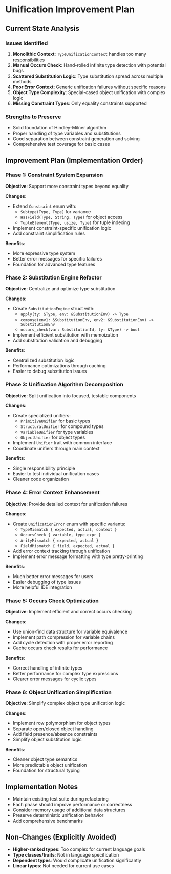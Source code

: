 # Unification Improvement Plan

## Current State Analysis

### Issues Identified
1. **Monolithic Context**: `TypeUnificationContext` handles too many responsibilities
2. **Manual Occurs Check**: Hand-rolled infinite type detection with potential bugs
3. **Scattered Substitution Logic**: Type substitution spread across multiple methods
4. **Poor Error Context**: Generic unification failures without specific reasons
5. **Object Type Complexity**: Special-cased object unification with complex logic
6. **Missing Constraint Types**: Only equality constraints supported

### Strengths to Preserve
- Solid foundation of Hindley-Milner algorithm
- Proper handling of type variables and substitutions
- Good separation between constraint generation and solving
- Comprehensive test coverage for basic cases

## Improvement Plan (Implementation Order)

### Phase 1: Constraint System Expansion
**Objective**: Support more constraint types beyond equality

**Changes**:
- Extend `Constraint` enum with:
  - `Subtype(Type, Type)` for variance
  - `HasField(Type, String, Type)` for object access
  - `TupleElement(Type, usize, Type)` for tuple indexing
- Implement constraint-specific unification logic
- Add constraint simplification rules

**Benefits**:
- More expressive type system
- Better error messages for specific failures
- Foundation for advanced type features

### Phase 2: Substitution Engine Refactor
**Objective**: Centralize and optimize type substitution

**Changes**:
- Create `SubstitutionEngine` struct with:
  - `apply(ty: &Type, env: &SubstitutionEnv) -> Type`
  - `compose(env1: &SubstitutionEnv, env2: &SubstitutionEnv) -> SubstitutionEnv`
  - `occurs_check(var: SubstitutionId, ty: &Type) -> bool`
- Implement efficient substitution with memoization
- Add substitution validation and debugging

**Benefits**:
- Centralized substitution logic
- Performance optimizations through caching
- Easier to debug substitution issues

### Phase 3: Unification Algorithm Decomposition
**Objective**: Split unification into focused, testable components

**Changes**:
- Create specialized unifiers:
  - `PrimitiveUnifier` for basic types
  - `StructuralUnifier` for compound types
  - `VariableUnifier` for type variables
  - `ObjectUnifier` for object types
- Implement `Unifier` trait with common interface
- Coordinate unifiers through main context

**Benefits**:
- Single responsibility principle
- Easier to test individual unification cases
- Cleaner code organization

### Phase 4: Error Context Enhancement
**Objective**: Provide detailed context for unification failures

**Changes**:
- Create `UnificationError` enum with specific variants:
  - `TypeMismatch { expected, actual, context }`
  - `OccursCheck { variable, type_expr }`
  - `ArityMismatch { expected, actual }`
  - `FieldMismatch { field, expected, actual }`
- Add error context tracking through unification
- Implement error message formatting with type pretty-printing

**Benefits**:
- Much better error messages for users
- Easier debugging of type issues
- More helpful IDE integration

### Phase 5: Occurs Check Optimization
**Objective**: Implement efficient and correct occurs checking

**Changes**:
- Use union-find data structure for variable equivalence
- Implement path compression for variable chains
- Add cycle detection with proper error reporting
- Cache occurs check results for performance

**Benefits**:
- Correct handling of infinite types
- Better performance for complex type expressions
- Clearer error messages for cyclic types

### Phase 6: Object Unification Simplification
**Objective**: Simplify complex object type unification logic

**Changes**:
- Implement row polymorphism for object types
- Separate open/closed object handling
- Add field presence/absence constraints
- Simplify object substitution logic

**Benefits**:
- Cleaner object type semantics
- More predictable object unification
- Foundation for structural typing

## Implementation Notes

- Maintain existing test suite during refactoring
- Each phase should improve performance or correctness
- Consider memory usage of additional data structures
- Preserve deterministic unification behavior
- Add comprehensive benchmarks

## Non-Changes (Explicitly Avoided)

- **Higher-ranked types**: Too complex for current language goals
- **Type classes/traits**: Not in language specification
- **Dependent types**: Would complicate unification significantly
- **Linear types**: Not needed for current use cases 